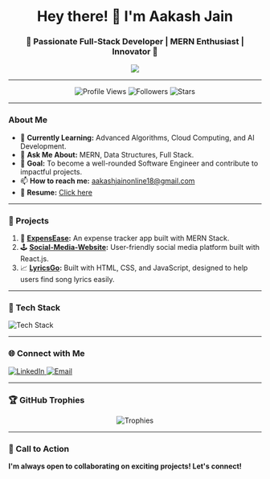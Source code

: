 <h1 align="center">Hey there! 👋 I'm Aakash Jain</h1>
<h3 align="center">🚀 Passionate Full-Stack Developer | MERN Enthusiast | Innovator 🌟</h3>

<p align="center">
  <img src="https://readme-typing-svg.herokuapp.com?font=Fira+Code&weight=500&size=22&duration=3000&pause=500&color=FFA500&center=true&width=600&lines=Welcome+to+my+GitHub+profile!;I+love+building+scalable+solutions.;Learning+never+stops!+%F0%9F%93%96;Feel+free+to+connect+with+me.">
</p>

---

<p align="center">
  <img src="https://komarev.com/ghpvc/?username=aakasshhh&label=Profile%20Views&color=blueviolet&style=plastic" alt="Profile Views" />
  <img src="https://img.shields.io/github/followers/aakasshhh?label=Followers&style=social" alt="Followers" />
  <img src="https://img.shields.io/github/stars/aakasshhh?label=Stars&style=social" alt="Stars" />
</p>

---

### About Me
- 🌱 **Currently Learning:** Advanced Algorithms, Cloud Computing, and AI Development.
- 💬 **Ask Me About:** MERN, Data Structures, Full Stack.
- 🎯 **Goal:** To become a well-rounded Software Engineer and contribute to impactful projects.
- 📫 **How to reach me:** aakashjainonline18@gmail.com
- 📄 **Resume:** [Click here](https://github.com/aakasshhh/Resume.pdf)

---

### 🌟 Projects
1. 🌟 **[ExpensEase](https://github.com/aakasshhh/ExpensEase):** An expense tracker app built with MERN Stack.
2. 🕹️ **[Social-Media-Website](https://github.com/aakasshhh/Social-Media-Website):** User-friendly social media platform built with React.js.
3. 📈 **[LyricsGo](https://github.com/aakasshhh/LyricsGo):** Built with HTML, CSS, and JavaScript, designed to help users find song lyrics easily.

---

### 🚀 Tech Stack
<p>
 <img src="https://skillicons.dev/icons?i=javascript,react,nodejs,mongodb,express,java,python,c,html,css,bootstrap,git,github,vscode,sql" alt="Tech Stack" />
</p>

---

### 🌐 Connect with Me
<p>
  <a href="https://www.linkedin.com/in/aakash-jain-/" target="_blank">
    <img src="https://img.shields.io/badge/LinkedIn-%230077B5.svg?style=for-the-badge&logo=linkedin&logoColor=white" alt="LinkedIn" />
  </a>
  <a href="mailto:aakashjainonline18@gmail.com" target="_blank">
    <img src="https://img.shields.io/badge/Email-D14836?style=for-the-badge&logo=gmail&logoColor=white" alt="Email" />
  </a>
</p>


---

### 🏆 GitHub Trophies
<p align="center">
  <img src="https://github-profile-trophy.vercel.app/?username=aakasshhh&theme=dracula&margin-w=15" alt="Trophies" />
</p>


---


### 🚀 Call to Action
**I'm always open to collaborating on exciting projects! Let's connect!**



